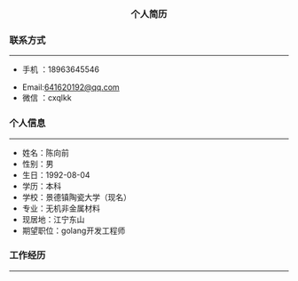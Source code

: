 ### <center>个人简历</center>

### 联系方式

---

* 手机 ：18963645546

+ Email:641620192@qq.com
+ 微信 ：cxqlkk

### 个人信息

---

+ 姓名：陈向前
+ 性别：男
+ 生日：1992-08-04
+ 学历：本科
+ 学校：景德镇陶瓷大学（现名）
+ 专业：无机非金属材料
+ 现居地：江宁东山
+ 期望职位：golang开发工程师

### 工作经历

---
 







